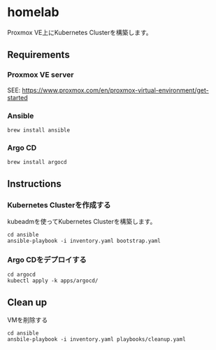 # homelab

Proxmox VE上にKubernetes Clusterを構築します。

## Requirements

### Proxmox VE server

SEE: https://www.proxmox.com/en/proxmox-virtual-environment/get-started

### Ansible

```
brew install ansible
```

### Argo CD

```
brew install argocd
```

## Instructions

### Kubernetes Clusterを作成する

kubeadmを使ってKubernetes Clusterを構築します。

```
cd ansible
ansible-playbook -i inventory.yaml bootstrap.yaml
```

### Argo CDをデプロイする

```
cd argocd
kubectl apply -k apps/argocd/
```

## Clean up

VMを削除する

```
cd ansible
ansbile-playbook -i inventory.yaml playbooks/cleanup.yaml
```
